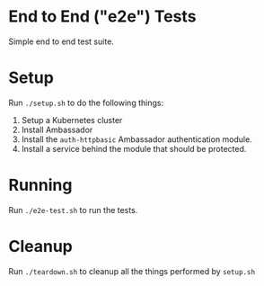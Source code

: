 # End to End ("e2e") Tests

Simple end to end test suite.

# Setup

Run `./setup.sh` to do the following things:

1. Setup a Kubernetes cluster
2. Install Ambassador
3. Install the `auth-httpbasic` Ambassador authentication module.
4. Install a service behind the module that should be protected.

# Running

Run `./e2e-test.sh` to run the tests.

# Cleanup

Run `./teardown.sh` to cleanup all the things performed by `setup.sh`
